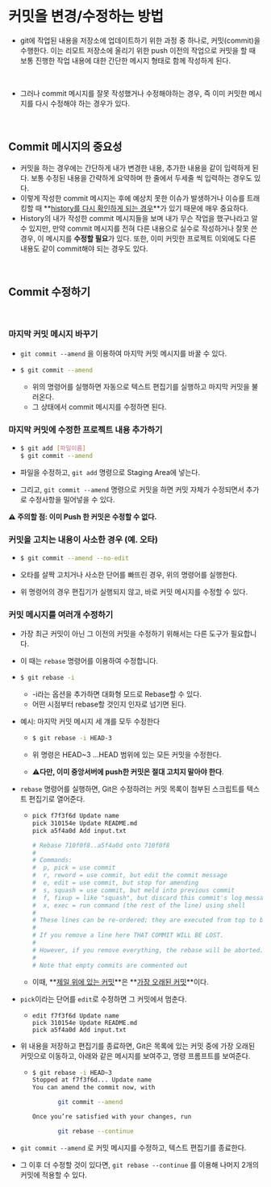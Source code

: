 # 커밋을 변경/수정하는 방법

- git에 작업된 내용을 저장소에 업데이트하기 위한 과정 중 하나로, 커밋(commit)을 수행한다. 이는 리모트 저장소에 올리기 위한 push 이전의 작업으로 커밋을 할 때 보통 진행한 작업 내용에 대한 간단한 메시지 형태로 함께 작성하게 된다.

<br>

- 그러나 commit 메시지를 잘못 작성했거나 수정해야하는 경우, 즉 이미 커밋한 메시지를 다시 수정해야 하는 경우가 있다.

<br>

## Commit 메시지의 중요성

- 커밋을 하는 경우에는 간단하게 내가 변경한 내용, 추가한 내용을 같이 입력하게 된다. 보통 수정된 내용을 간략하게 요약하며 한 줄에서 두세줄 씩 입력하는 경우도 있다.
- 이렇게 작성한 commit 메시지는 후에 예상치 못한 이슈가 발생하거나 이슈를 트래킹할 때 **<u>history를 다시 확인하게 되는 경우</u>**가 있기 때문에 매우 중요하다.
- History의 내가 작성한 commit 메시지들을 보며 내가 무슨 작업을 했구나라고 알 수 있지만, 만약 commit 메시지를 전혀 다른 내용으로 실수로 작성하거나 잘못 쓴 경우, 이 메시지를 **수정할 필요**가 있다. 또한, 이미 커밋한 프로젝트 이외에도 다른 내용도 같이  commit해야 되는 경우도 있다.

<br>

## Commit 수정하기

<br>

### 마지막 커밋 메시지 바꾸기

- `git commit --amend` 을 이용하여 마지막 커밋 메시지를 바꿀 수 있다.

- ```bash
  $ git commit --amend
  ```

  - 위의 명령어를 실행하면 자동으로 텍스트 편집기를 실행하고 마지막 커밋을 불러온다.
  - 그 상태에서 commit 메시지를 수정하면 된다.



### 마지막 커밋에 수정한 프로젝트 내용 추가하기

- ```bash
  $ git add [파일이름]
  $ git commit --amend
  ```

- 파일을 수정하고, `git add` 명령으로 Staging Area에 넣는다.
- 그리고,  `git commit --amend` 명령으로 커밋을 하면 커밋 자체가 수정되면서 추가로 수정사항을 밀어넣을 수 있다.



**⚠︎ 주의할 점: 이미 Push 한 커밋은 수정할 수 없다.**



### 커밋을 고치는 내용이 사소한 경우 (예. 오타)

- ```bash
  $ git commit --amend --no-edit
  ```

- 오타를 살짝 고치거나 사소한 단어를 빠뜨린 경우, 위의 명령어를 실행한다.

- 위 명령어의 경우 편집기가 실행되지 않고, 바로 커밋 메시지를 수정할 수 있다.



### 커밋 메시지를 여러개 수정하기

- 가장 최근 커밋이 아닌 그 이전의 커밋을 수정하기 위해서는 다른 도구가 필요합니다. 

- 이 때는 `rebase` 명령어를 이용하여 수정합니다.

- ```bash
  $ git rebase -i
  ```

  - -i라는 옵션을 추가하면 대화형 모드로 Rebase할 수 있다.
  - 어떤 시점부터 rebase할 것인지 인자로 넘기면 된다.

- 예시: 마지막 커밋 메시지 세 걔를 모두 수정한다

  - ```bash
    $ git rebase -i HEAD-3
    ```

  - 위 명령은 HEAD~3 ...HEAD 범위에 있는 모든 커밋을 수정한다.

  - ⚠︎**다만, 이미 중앙서버에 push한 커밋은 절대 고치지 말아야 한다**.

- `rebase` 명령어를 실행하면, Git은 수정하려는 커밋 목록이 첨부된 스크립트를 텍스트 편집기로 열어준다.

  - ```bash
    pick f7f3f6d Update name
    pick 310154e Update README.md
    pick a5f4a0d Add input.txt
    
    # Rebase 710f0f8..a5f4a0d onto 710f0f8
    #
    # Commands:
    #  p, pick = use commit
    #  r, reword = use commit, but edit the commit message
    #  e, edit = use commit, but stop for amending
    #  s, squash = use commit, but meld into previous commit
    #  f, fixup = like "squash", but discard this commit's log message
    #  x, exec = run command (the rest of the line) using shell
    #
    # These lines can be re-ordered; they are executed from top to bottom.
    #
    # If you remove a line here THAT COMMIT WILL BE LOST.
    #
    # However, if you remove everything, the rebase will be aborted.
    #
    # Note that empty commits are commented out
    ```

  - 이때, **<u>제일 위에 있는 커밋</u>**은 **<u>가장 오래된 커밋</u>**이다.

- `pick`이라는 단어를 `edit`로 수정하면 그 커밋에서 멈춘다.

  - ```
    edit f7f3f6d Update name
    pick 310154e Update README.md
    pick a5f4a0d Add input.txt
    ```

- 위 내용을 저장하고 편집기를 종료하면, Git은 목록에 있는 커밋 중에 가장 오래된 커밋으로 이동하고, 아래와 같은 메시지를 보여주고, 명령 프롬프트를 보여준다.

  - ```bash
    $ git rebase -i HEAD~3
    Stopped at f7f3f6d... Update name
    You can amend the commit now, with
    
           git commit --amend
    
    Once you’re satisfied with your changes, run
    
           git rebase --continue
    ```

- `git commit --amend` 로 커밋 메시지를 수정하고, 텍스트 편집기를 종료한다.

- 그 이후 더 수정할 것이 있다면, `git rebase --continue` 를 이용해 나머지 2개의 커밋에 적용할 수 있다.







